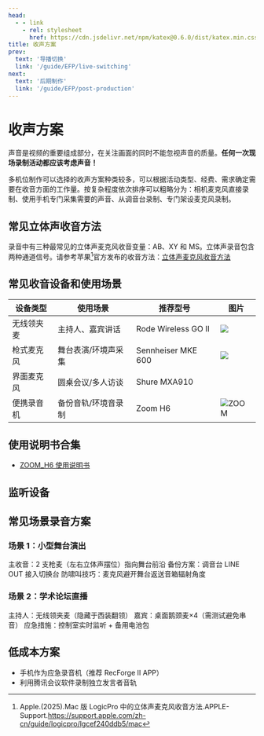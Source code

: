 ```yaml
---
head:
  - - link
    - rel: stylesheet
      href: https://cdn.jsdelivr.net/npm/katex@0.6.0/dist/katex.min.css
title: 收声方案
prev:
  text: '导播切换'
  link: '/guide/EFP/live-switching'
next:
  text: '后期制作'
  link: '/guide/EFP/post-production'
---
```


# 收声方案
声音是视频的重要组成部分，在关注画面的同时不能忽视声音的质量。**任何一次现场录制活动都应该考虑声音！**

多机位制作可以选择的收声方案种类较多，可以根据活动类型、经费、需求确定需要在收音方面的工作量。按复杂程度依次排序可以粗略分为：相机麦克风直接录制、使用手机专门采集需要的声音、从调音台录制、专门架设麦克风录制。

## 常见立体声收音方法
录音中有三种最常见的立体声麦克风收音变量：AB、XY 和 MS。立体声录音包含两种通道信号。请参考苹果[^1]官方发布的收音方法：[立体声麦克风收音方法](https://support.apple.com/zh-cn/guide/logicpro/lgcef240ddb5/mac)

## 常见收音设备和使用场景
| 设备类型 | 使用场景 | 推荐型号 | 图片 |
| ---| ---| --- | ---|
| 无线领夹麦 | 主持人、嘉宾讲话 | Rode Wireless GO II | ![](https://edge.rode.com//images/products/variants/66/rode-wigo2_hero_image_final_2-rgb_1080x1080.png) |
| 枪式麦克风 | 舞台表演/环境声采集 | 	Sennheiser MKE 600 | ![](https://www.sennheiser.com/cdn-cgi/image/width=1920,format=avif,quality=75/globalassets/digizuite/38531-en-mke_600_mzh_600_product_shot_cutout_front_view.png.png/SennheiserFullWidth) |
| 界面麦克风 | 圆桌会议/多人访谈 |Shure MXA910 |  | 
| 便携录音机 | 备份音轨/环境音录制 | 	Zoom H6 | ![ZOOM](https://zoomcorp.com/media/original_images/H6AB_wShadow2.png.768x0_q60.png) |

## 使用说明书合集
- [ZOOM_H6 使用说明书](https://zoomcorp.com/media/documents/C_H6.pdf)

## 监听设备

## 常见场景录音方案
### 场景 1：小型舞台演出
主收音：2 支枪麦（左右立体声摆位）指向舞台前沿
备份方案：调音台 LINE OUT 接入切换台
防啸叫技巧：麦克风避开舞台返送音箱辐射角度

### 场景 2：学术论坛直播
主持人：无线领夹麦（隐藏于西装翻领）
嘉宾：桌面鹅颈麦×4（需测试避免串音）
应急措施：控制室实时监听 + 备用电池包

## 低成本方案
- 手机作为应急录音机（推荐 RecForge II APP）
- 利用腾讯会议软件录制独立发言者音轨


[^1]: Apple.(2025).Mac 版 LogicPro 中的立体声麦克风收音方法.APPLE-Support.<https://support.apple.com/zh-cn/guide/logicpro/lgcef240ddb5/mac>